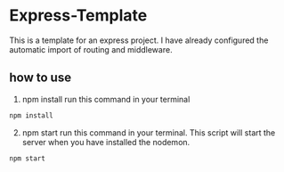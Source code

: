 # Express-Template
This is a template for an express project. I have already configured the automatic import of routing and middleware.

## how to use
1. npm install
run this command in your terminal
``` bash
npm install
```
2. npm start
run this command in your terminal. This script will start the server when you have installed the nodemon.
``` bash
npm start
```

